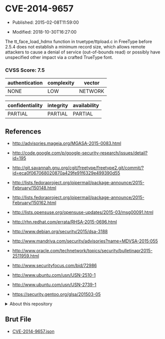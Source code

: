 # CVE-2014-9657

- Published: 2015-02-08T11:59:00

- Modified: 2018-10-30T16:27:00

The tt_face_load_hdmx function in truetype/ttpload.c in FreeType before 2.5.4 does not establish a minimum record size, which allows remote attackers to cause a denial of service (out-of-bounds read) or possibly have unspecified other impact via a crafted TrueType font.

### CVSS Score: **7.5**

| authentication | complexity | vector |
| --- | --- | --- |
| NONE | LOW | NETWORK |

| confidentiality | integrity | availability |
| --- | --- | --- |
| PARTIAL | PARTIAL | PARTIAL |

## References

* http://advisories.mageia.org/MGASA-2015-0083.html

* http://code.google.com/p/google-security-research/issues/detail?id=195

* http://git.savannah.gnu.org/cgit/freetype/freetype2.git/commit/?id=eca0f067068020870a429fe91f6329e499390d55

* http://lists.fedoraproject.org/pipermail/package-announce/2015-February/150148.html

* http://lists.fedoraproject.org/pipermail/package-announce/2015-February/150162.html

* http://lists.opensuse.org/opensuse-updates/2015-03/msg00091.html

* http://rhn.redhat.com/errata/RHSA-2015-0696.html

* http://www.debian.org/security/2015/dsa-3188

* http://www.mandriva.com/security/advisories?name=MDVSA-2015:055

* http://www.oracle.com/technetwork/topics/security/bulletinapr2015-2511959.html

* http://www.securityfocus.com/bid/72986

* http://www.ubuntu.com/usn/USN-2510-1

* http://www.ubuntu.com/usn/USN-2739-1

* https://security.gentoo.org/glsa/201503-05

<details>
<summary>About this repository</summary> 

  This repository is part of the project [Live Hack CVE](https://github.com/Live-Hack-CVE). Main website can be found [www.live-hack.org](https://www.live-hack.org) 
  
  Made by [Sn0wAlice](https://github.com/Sn0wAlice) for the people that care about security and need to have a feed of the latest CVEs. Hope you enjoy it, don't forget to star the repo and follow me on [Twitter](https://twitter.com/Sn0wAlice) and [Github](https://github.com/Sn0wAlice). And that is my [personnal website](https://www.alice-snow.me/)

  - [Home Page](https://github.com/Live-Hack-CVE)
  - [Framework](https://github.com/Live-Hack-CVE/cve-framework)
  - [CVE database](https://github.com/Live-Hack-CVE/full_database)
  - [Changelog](https://github.com/Live-Hack-CVE/Changelog)
</details>

## Brut File

* [CVE-2014-9657.json](https://raw.githubusercontent.com/Live-Hack-CVE/full_database/main/cves/2014/CVE-2014-9657.json)

